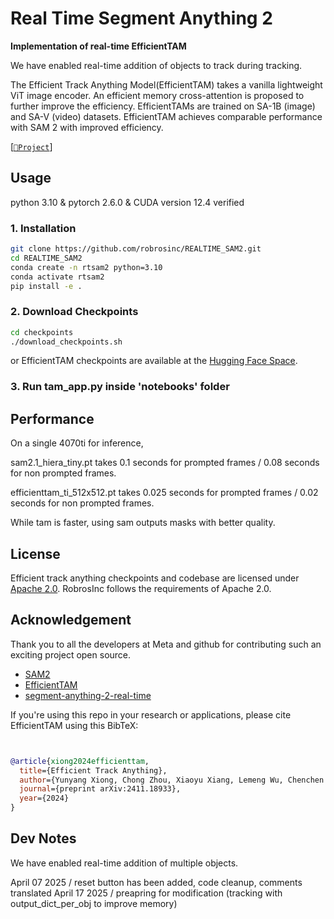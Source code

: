 # Real Time Segment Anything 2
**Implementation of real-time EfficientTAM**

We have enabled real-time addition of objects to track during tracking. 

The Efficient Track Anything Model(EfficientTAM) takes a vanilla lightweight ViT image encoder. An efficient memory cross-attention is proposed to further improve the efficiency. EfficientTAMs are trained on SA-1B (image) and SA-V (video) datasets. EfficientTAM achieves comparable performance with SAM 2 with improved efficiency.

[[`📕Project`](https://yformer.github.io/efficient-track-anything/)]

## Usage
python 3.10 & pytorch 2.6.0 & CUDA version 12.4 verified

### 1. Installation

```bash
git clone https://github.com/robrosinc/REALTIME_SAM2.git
cd REALTIME_SAM2
conda create -n rtsam2 python=3.10
conda activate rtsam2
pip install -e .
```
### 2. Download Checkpoints

```bash
cd checkpoints
./download_checkpoints.sh
```

or EfficientTAM checkpoints are available at the [Hugging Face Space](https://huggingface.co/yunyangx/efficient-track-anything/tree/main).

### 3. Run tam_app.py inside 'notebooks' folder

## Performance
On a single 4070ti for inference,

sam2.1_hiera_tiny.pt takes 0.1 seconds for prompted frames / 0.08 seconds for non prompted frames.

efficienttam_ti_512x512.pt takes 0.025 seconds for prompted frames / 0.02 seconds for non prompted frames.

While tam is faster, using sam outputs masks with better quality.


## License
Efficient track anything checkpoints and codebase are licensed under [Apache 2.0](./LICENSE).
RobrosInc follows the requirements of Apache 2.0.

## Acknowledgement
Thank you to all the developers at Meta and github for contributing such an exciting project open source. 

+ [SAM2](https://github.com/facebookresearch/sam2)
+ [EfficientTAM](https://github.com/yformer/EfficientTAM)
+ [segment-anything-2-real-time](https://github.com/Gy920/segment-anything-2-real-time)

If you're using this repo in your research or applications, please cite EfficientTAM using this BibTeX:
```bibtex


@article{xiong2024efficienttam,
  title={Efficient Track Anything},
  author={Yunyang Xiong, Chong Zhou, Xiaoyu Xiang, Lemeng Wu, Chenchen Zhu, Zechun Liu, Saksham Suri, Balakrishnan Varadarajan, Ramya Akula, Forrest Iandola, Raghuraman Krishnamoorthi, Bilge Soran, Vikas Chandra},
  journal={preprint arXiv:2411.18933},
  year={2024}
}
```

## Dev Notes
We have enabled real-time addition of multiple objects.

April 07 2025 / reset button has been added, code cleanup, comments translated
April 17 2025 / preapring for modification (tracking with output_dict_per_obj to improve memory)
